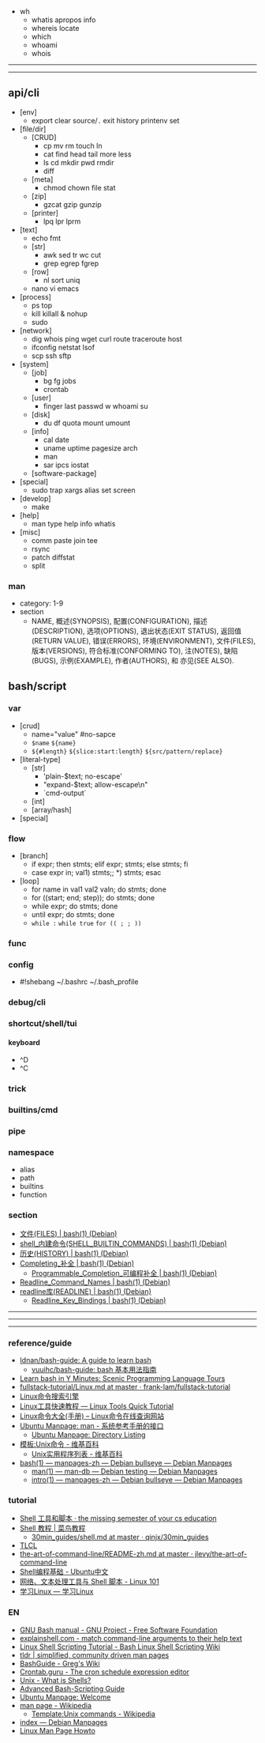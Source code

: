 - wh
  - whatis apropos info
  - whereis locate
  - which
  - whoami
  - whois
---
---
## api/cli
- [env]
  - export clear source/`.` exit history printenv set
- [file/dir]
  - [CRUD]
    - cp mv rm touch ln
    - cat find head tail more less
    - ls cd mkdir pwd rmdir
    - diff
  - [meta]
    - chmod chown file stat
  - [zip]
    - gzcat gzip gunzip
  - [printer]
    - lpq lpr lprm
- [text]
  - echo fmt 
  - [str]
    - awk sed tr wc cut
    - grep egrep fgrep 
  - [row]
    - nl sort uniq
  - nano vi emacs
- [process]
  - ps top
  - kill killall & nohup
  - sudo
- [network]
  - dig whois ping wget curl route traceroute host
  - ifconfig netstat lsof
  - scp ssh sftp
- [system]
  - [job]
    - bg fg jobs 
    - crontab
  - [user]
    - finger last passwd w whoami su
  - [disk]
    - du df quota mount umount
  - [info]
    - cal date
    - uname uptime pagesize arch
    - man
    - sar ipcs iostat
  - [software-package]
- [special]
  - sudo trap xargs alias set screen
- [develop]
  - make 
- [help]
  - man type help info whatis 
- [misc]
  - comm paste join tee
  - rsync
  - patch diffstat
  - split
### man
- category: 1-9
- section
  - NAME, 
    概述(SYNOPSIS), 
    配置(CONFIGURATION), 
    描述(DESCRIPTION), 
    选项(OPTIONS), 
    退出状态(EXIT STATUS), 
    返回值(RETURN VALUE), 
    错误(ERRORS), 
    环境(ENVIRONMENT), 
    文件(FILES), 
    版本(VERSIONS), 
    符合标准(CONFORMING TO), 
    注(NOTES), 
    缺陷(BUGS), 
    示例(EXAMPLE), 
    作者(AUTHORS), 和 
    亦见(SEE ALSO).
## bash/script
### var
- [crud]
  - name="value"  #no-sapce
  - `$name` `${name}`
  - `${#length}` `${slice:start:length}` `${src/pattern/replace}`
- [literal-type]
  - [str]
    - 'plain-$text; no-escape' 
    - "expand-$text; allow-escape\n"
    - \`cmd-output\`
  - [int]
  - [array/hash]
- [special]
### flow
- [branch]
  - if expr; then stmts; elif expr; stmts; else stmts; fi
  - case expr in; val1) stmts;; *) stmts; esac
- [loop]
  - for name in val1 val2 valn; do stmts; done
  - for ((start; end; step)); do stmts; done
  - while expr; do stmts; done
  - until expr; do stmts; done
  - `while :` `while true` `for (( ; ; ))`
### func
### config
- #!shebang ~/.bashrc ~/.bash_profile
### debug/cli
### shortcut/shell/tui
#### keyboard
- ^D
- ^C
### trick
### builtins/cmd
### pipe
### namespace
- alias
- path
- builtins
- function
### section
- [文件(FILES) | bash(1) (Debian)](https://manpages.debian.org/testing/manpages-zh/bash.1.zh_CN.html#文件(FILES))
- [shell_内建命令(SHELL_BUILTIN_COMMANDS) | bash(1) (Debian)](https://manpages.debian.org/testing/manpages-zh/bash.1.zh_CN.html#shell_内建命令(SHELL_BUILTIN_COMMANDS))
- [历史(HISTORY) | bash(1) (Debian)](https://manpages.debian.org/testing/manpages-zh/bash.1.zh_CN.html#历史(HISTORY))
- [Completing_补全 | bash(1) (Debian)](https://manpages.debian.org/testing/manpages-zh/bash.1.zh_CN.html#Completing_补全)
  - [Programmable_Completion_可编程补全 | bash(1) (Debian)](https://manpages.debian.org/testing/manpages-zh/bash.1.zh_CN.html#Programmable_Completion_可编程补全)
- [Readline_Command_Names | bash(1) (Debian)](https://manpages.debian.org/testing/manpages-zh/bash.1.zh_CN.html#Readline_Command_Names)
- [readline库(READLINE) | bash(1) (Debian)](https://manpages.debian.org/testing/manpages-zh/bash.1.zh_CN.html#readline库(READLINE))
  - [Readline_Key_Bindings | bash(1) (Debian)](https://manpages.debian.org/testing/manpages-zh/bash.1.zh_CN.html#Readline_Key_Bindings)




---
---
---
### reference/guide
- [Idnan/bash-guide: A guide to learn bash](https://github.com/Idnan/bash-guide)
  - [vuuihc/bash-guide: bash 基本用法指南](https://github.com/vuuihc/bash-guide)
- [Learn bash in Y Minutes: Scenic Programming Language Tours](https://learnxinyminutes.com/docs/zh-cn/bash-cn/)
- [fullstack-tutorial/Linux.md at master · frank-lam/fullstack-tutorial](https://github.com/frank-lam/fullstack-tutorial/blob/master/notes/Linux.md)
- [Linux命令搜索引擎](https://wangchujiang.com/linux-command/)
- [Linux工具快速教程 — Linux Tools Quick Tutorial](https://linuxtools-rst.readthedocs.io/zh_CN/latest/)
- [Linux命令大全(手册) – Linux命令在线查询网站](https://www.linuxcool.com/)
- [Ubuntu Manpage: man - 系统参考手册的接口](https://manpages.ubuntu.com/manpages/kinetic/zh_CN/man1/man.1.html)
  - [Ubuntu Manpage: Directory Listing](https://manpages.ubuntu.com/manpages/bionic/zh_CN/man1/)
- [模板:Unix命令 - 维基百科](https://zh.wikipedia.org/wiki/Template:Unix命令)
  - [Unix实用程序列表 - 维基百科](https://zh.wikipedia.org/wiki/Unix实用程序列表)
- [bash(1) — manpages-zh — Debian bullseye — Debian Manpages](https://manpages.debian.org/testing/manpages-zh/bash.1.zh_CN.html)
  - [man(1) — man-db — Debian testing — Debian Manpages](https://manpages.debian.org/testing/man-db/man.1.zh_CN.html)
  - [intro(1) — manpages-zh — Debian bullseye — Debian Manpages](https://manpages.debian.org/testing/manpages-zh/intro.1.zh_CN.html)

### tutorial
- [Shell 工具和脚本 · the missing semester of your cs education](https://missing-semester-cn.github.io/2020/shell-tools/)
- [Shell 教程 | 菜鸟教程](https://www.runoob.com/linux/linux-shell.html)
  - [30min_guides/shell.md at master · qinjx/30min_guides](https://github.com/qinjx/30min_guides/blob/master/shell.md)
- [TLCL](https://billie66.github.io/TLCL/book/) [](#详细的双语混排教材顺便练习英语但不适合速成)
- [the-art-of-command-line/README-zh.md at master · jlevy/the-art-of-command-line](https://github.com/jlevy/the-art-of-command-line/blob/master/README-zh.md)
- [Shell编程基础 - Ubuntu中文](https://wiki.ubuntu.org.cn/Shell编程基础)
- [网络、文本处理工具与 Shell 脚本 - Linux 101](https://101.lug.ustc.edu.cn/Ch06/)
- [学习Linux — 学习Linux](https://linux.fasionchan.com/zh_CN/latest/index.html)

### EN
- [GNU Bash manual - GNU Project - Free Software Foundation](https://www.gnu.org/software/bash/manual/)
- [explainshell.com - match command-line arguments to their help text](https://explainshell.com/)
- [Linux Shell Scripting Tutorial - Bash Linux Shell Scripting Wiki](https://bash.cyberciti.biz/guide/Main_Page)
- [tldr | simplified, community driven man pages](https://tldr.ostera.io/)
- [BashGuide - Greg's Wiki](https://mywiki.wooledge.org/BashGuide)
- [Crontab.guru - The cron schedule expression editor](https://crontab.guru/)
- [Unix - What is Shells?](https://www.tutorialspoint.com/unix/unix-shell.htm)
- [Advanced Bash-Scripting Guide](https://tldp.org/LDP/abs/html/)
- [Ubuntu Manpage: Welcome](https://manpages.ubuntu.com/)
- [man page - Wikipedia](https://en.wikipedia.org/wiki/Man_page)
  - [Template:Unix commands - Wikipedia](https://en.wikipedia.org/wiki/Template:Unix_commands)
- [index — Debian Manpages](https://manpages.debian.org/)
- [Linux Man Page Howto](https://tldp.org/HOWTO/Man-Page/)

